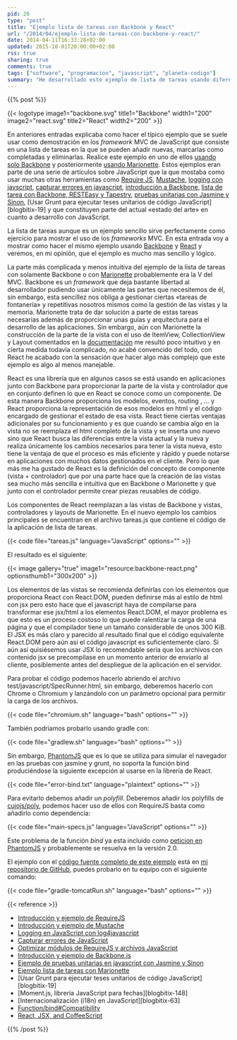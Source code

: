 ```yaml
---
pid: 20
type: "post"
title: "Ejemplo lista de tareas con Backbone y React"
url: "/2014/04/ejemplo-lista-de-tareas-con-backbone-y-react/"
date: 2014-04-11T16:33:28+02:00
updated: 2015-10-01T20:00:00+02:00
rss: true
sharing: true
comments: true
tags: ["software", "programacion", "javascript", "planeta-codigo"]
summary: "He desarrollado este ejemplo de lista de tareas usando diferentes herramientas javascript primeramente con solo Backbone y después con Marionette. En este caso realizaré el mismo ejemplo para ver las diferencias usando la combinación Backbone para los modelos y React para las vistas junto con otras herramientas como ReactJS, Mustache, Jasmine, Grunt e i18n. Un ejemplo bastante completo de lo que ofrece javascript en estos momentos con la composición de herramientas que más me ha gustado."
---
```


{{% post %}}

{{< logotype image1="backbone.svg" title1="Backbone" width1="200" image2="react.svg" title2="React" width2="200" >}}

En anteriores entradas explicaba como hacer el típico ejemplo que se suele usar como demostración en los _framework_ MVC de JavaScript que consiste en una lista de tareas en la que se pueden añadir nuevas, marcarlas como completadas y eliminarlas. Realice este ejemplo en uno de ellos [usando solo Backbone](https://elblogdepicodev.blogspot.com.es/2013/04/ejemplo-lista-de-tareas-con-backbone.html) y posteriormente [usando Marionette](https://elblogdepicodev.blogspot.com.es/2013/08/ejemplo-lista-de-tareas-con-marionette.html). Estos ejemplos eran parte de una serie de artículos sobre JavaScript que la que mostaba como usar muchas otras herramientas como [Require JS](https://elblogdepicodev.blogspot.com.es/2013/03/introduccion-y-ejemplo-de-requirejs.html), [Mustache](https://elblogdepicodev.blogspot.com.es/2013/03/introduccion-y-ejemplo-de-mustache.html), [logging con javscript](https://elblogdepicodev.blogspot.com.es/2013/03/logging-en-javascript-con-log4javascript.html), [capturar errores en javascript](https://elblogdepicodev.blogspot.com.es/2013/04/capturar-errores-de-javascript.html), [introducción a Backbone](http://elblogdepicodev.blogspot.com/2013/04/introduccion-y-ejemplo-de-backbonejs.html), [lista de tarea con Backbone, RESTEasy y Tapestry](https://elblogdepicodev.blogspot.com.es/2013/04/ejemplo-lista-de-tareas-con-backbone.html), [pruebas unitarias con Jasmine y Sinon](https://elblogdepicodev.blogspot.com.es/2013/05/ejemplo-de-pruebas-unitarias-en.html), [Usar Grunt para ejecutar teses unitarios de código JavaScript][blogbitix-19] y que constituyen parte del actual «estado del arte» en cuanto a desarrollo con JavaScript.

La lista de tareas aunque es un ejemplo sencillo sirve perfectamente como ejercicio para mostrar el uso de los _frameworks_ MVC. En esta entrada voy a mostrar como hacer el mismo ejemplo usando [Backbone](http://backbonejs.org/) y [React](https://reactjs.org/) y veremos, en mi opinión, que el ejemplo es mucho mas sencillo y lógico.

La parte más complicada y menos intuitiva del ejemplo de la lista de tareas con solamente Backbone o con [Marionette](https://marionettejs.com/) probablemente era la V del MVC. Backbone es un _framework_ que deja bastante libertad al desarrollador pudiendo usar únicamente las partes que necesitemos de él, sin embargo, esta sencillez nos obliga a gestionar ciertas «tareas de fontanería» y repetitivas nosotros mismos como la gestión de las vistas y la memoria. Marionette trata de dar solución a parte de estas tareas necesarias además de proporcionar unas guías y arquitectura para el desarrollo de las aplicaciones. Sin embargo, aún con Marionette la construcción de la parte de la vista con el uso de ItemView, CollectionView y Layout comentados en la [documentación](https://github.com/marionettejs/backbone.marionette) me resultó poco intuitivo y en cierta medida todavía complicado, no acabé convencido del todo, con React he acabado con la sensación que hacer algo más complejo que este ejemplo es algo al menos manejable.

React es una librería que en algunos casos se está usando en aplicaciones junto con Backbone para proporcionar la parte de la vista y controlador que en conjunto definen lo que en React se conoce como un componente. De esta manera Backbone proporciona los modelos, eventos, routing , ... y React proporciona la representación de esos modelos en html y el código encargado de gestionar el estado de esa vista. React tiene ciertas ventajas adicionales por su funcionamiento y es que cuando se cambia algo en la vista no se reemplaza el html completo de la vista y se inserta uno nuevo sino que React busca las diferencias entre la vista actual y la nueva y realiza únicamente los cambios necesarios para tener la vista nueva, esto tiene la ventaja de que el proceso es más eficiente y rápido y puede notarse en aplicaciones con muchos datos gestionados en el cliente. Pero lo que más me ha gustado de React es la definición del concepto de componente (vista + controlador) que por una parte hace que la creación de las vistas sea mucho más sencilla e intuitiva que en Backbone o Marionette y que junto con el controlador permite crear piezas reusables de código.

Los componentes de React reemplazan a las vistas de Backbone y vistas, controladores y layouts de Marionette. En el nuevo ejemplo los cambios principales se encuentran en el archivo tareas.js que contiene el código de la aplicación de lista de tareas.

{{< code file="tareas.js" language="JavaScript" options="" >}}

El resultado es el siguiente:

{{< image
    gallery="true"
    image1="resource:backbone-react.png" optionsthumb1="300x200" >}}

Los elementos de las vistas se recomienda definirlas con los elementos que proporciona React con React.DOM, pueden definirse más al estilo de html con jsx pero esto hace que el javascript haya de compilarse para transformar ese jsx/html a los elementos React.DOM, el mayor problema es que esto es un proceso costoso lo que puede ralentizar la carga de una página y que el compilador tiene un tamaño considerable de unos 300 KiB. El JSX es más claro y parecido al resultado final que el código equivalente React.DOM pero aún así el código javascript es suficientemente claro. Si aún así quisiésemos usar JSX lo recomendable sería que los archivos con contenido jsx se precompilase en un momento anterior de enviarlo al cliente, posiblemente antes del despliegue de la aplicación en el servidor.

Para probar el código podemos hacerlo abriendo el archivo test/javascript/SpecRunner.html, sin embargo, deberemos hacerlo con Chrome o Chromium y lanzándolo con un parámetro opcional para permitir la carga de los archivos.

{{< code file="chromium.sh" language="bash" options="" >}}

También podríamos probarlo usando gradle con:

{{< code file="gradlew.sh" language="bash" options="" >}}

Sin embargo, [PhantomJS](http://phantomjs.org/) que es lo que se utiliza para simular el navegador en las pruebas con jasmine y grunt, no soporta la función bind produciéndose la siguiente excepción al usarse en la librería de React.

{{< code file="error-bind.txt" language="plaintext" options="" >}}

Para evitarlo debemos añadir un _polyfill_. Deberemos añadir los polyfills de [cujojs/poly](https://github.com/cujojs/poly), podemos hacer uso de ellos con RequireJS basta como añadirlo como dependencia:

{{< code file="main-specs.js" language="JavaScript" options="" >}}

Este problema de la función _bind_ ya esta incluido como [peticion en PhantomJS](https://code.google.com/p/phantomjs/issues/detail?id=522) y probablemente se resuelva en la versión 2.0.

El ejemplo con el [código fuente completo de este ejemplo](https://github.com/picodotdev/blog-ejemplos/tree/master/BackboneReact) está en [mi repositorio de GitHub](https://github.com/picodotdev), puedes probarlo en tu equipo con el siguiente comando:

{{< code file="gradle-tomcatRun.sh" language="bash" options="" >}}

{{< reference >}}
* [Introducción y ejemplo de RequireJS](https://elblogdepicodev.blogspot.com.es/2013/03/introduccion-y-ejemplo-de-requirejs.html)
* [Introducción y ejemplo de Mustache](https://elblogdepicodev.blogspot.com.es/2013/03/introduccion-y-ejemplo-de-mustache.html)
* [Logging en JavaScript con log4javascript](https://elblogdepicodev.blogspot.com.es/2013/03/logging-en-javascript-con-log4javascript.html)
* [Capturar errores de JavaScript](https://elblogdepicodev.blogspot.com.es/2013/04/capturar-errores-de-javascript.html)
* [Optimizar módulos de RequireJS y archivos JavaScript](https://elblogdepicodev.blogspot.com.es/2013/04/optimizar-modulos-de-requirejs.html)
* [Introducción y ejemplo de Backbone.js](http://elblogdepicodev.blogspot.com/2013/04/introduccion-y-ejemplo-de-backbonejs.html)
* [Ejemplo de pruebas unitarias en javascript con Jasmine y Sinon](https://elblogdepicodev.blogspot.com.es/2013/05/ejemplo-de-pruebas-unitarias-en.html)
* [Ejemplo lista de tareas con Marionette](https://elblogdepicodev.blogspot.com.es/2013/08/ejemplo-lista-de-tareas-con-marionette.html)
* [Usar Grunt para ejecutar teses unitarios de código JavaScript][blogbitix-19]
* [Moment.js, librería JavaScript para fechas][blogbitix-148]
* [Internacionalización (i18n) en JavaScript][blogbitix-63]
* [Function/bind#Compatibility](https://developer.mozilla.org/en-US/docs/Web/JavaScript/Reference/Global_Objects/Function/bind#Compatibility)
* [React, JSX, and CoffeeScript](http://neugierig.org/software/blog/2014/02/react-jsx-coffeescript.html)

{{% /post %}}
